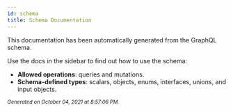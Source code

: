 ```yaml
---
id: schema
title: Schema Documentation
---
```


This documentation has been automatically generated from the GraphQL schema.

Use the docs in the sidebar to find out how to use the schema:

- **Allowed operations**: queries and mutations.
- **Schema-defined types**: scalars, objects, enums, interfaces, unions, and input objects.

<small><i>Generated on October 04, 2021 at 8:57:06 PM.</i></small>
